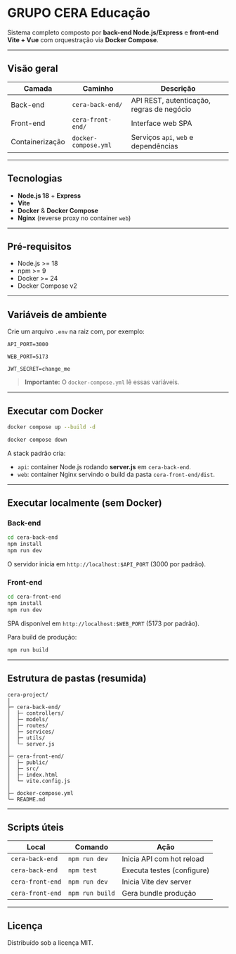 # GRUPO CERA Educação

Sistema completo composto por **back-end Node.js/Express** e **front-end Vite + Vue**  com orquestração via **Docker Compose**.

---

## Visão geral

| Camada | Caminho | Descrição |
| ------ | ------- | --------- |
| Back-end | `cera-back-end/` | API REST, autenticação, regras de negócio |
| Front-end | `cera-front-end/` | Interface web SPA |
| Containerização | `docker-compose.yml` | Serviços `api`, `web` e dependências |

---

## Tecnologias

- **Node.js 18** + **Express**
- **Vite**
- **Docker** & **Docker Compose**
- **Nginx** (reverse proxy no container `web`)

---

## Pré-requisitos

- Node.js >= 18
- npm >= 9
- Docker >= 24
- Docker Compose v2

---

## Variáveis de ambiente

Crie um arquivo `.env` na raiz com, por exemplo:

```env
API_PORT=3000

WEB_PORT=5173

JWT_SECRET=change_me
```

> **Importante:** O `docker-compose.yml` lê essas variáveis.

---

## Executar com Docker

```bash
docker compose up --build -d

docker compose down
```

A stack padrão cria:

- `api`: container Node.js rodando **server.js** em `cera-back-end`.
- `web`: container Nginx servindo o build da pasta `cera-front-end/dist`.

---

## Executar localmente (sem Docker)

### Back-end

```bash
cd cera-back-end
npm install
npm run dev 
```

O servidor inicia em `http://localhost:$API_PORT` (3000 por padrão).

### Front-end

```bash
cd cera-front-end
npm install
npm run dev
```

SPA disponível em `http://localhost:$WEB_PORT` (5173 por padrão).

Para build de produção:

```bash
npm run build
```

---

## Estrutura de pastas (resumida)

```text
cera-project/
│
├─ cera-back-end/
│  ├─ controllers/
│  ├─ models/
│  ├─ routes/
│  ├─ services/
│  ├─ utils/
│  └─ server.js
│
├─ cera-front-end/
│  ├─ public/
│  ├─ src/
│  ├─ index.html
│  └─ vite.config.js
│
├─ docker-compose.yml
└─ README.md
```

---

## Scripts úteis

| Local | Comando | Ação |
| ----- | ------- | ---- |
| `cera-back-end` | `npm run dev` | Inicia API com hot reload |
| `cera-back-end` | `npm test` | Executa testes (configure) |
| `cera-front-end` | `npm run dev` | Inicia Vite dev server |
| `cera-front-end` | `npm run build` | Gera bundle produção |

---

## Licença

Distribuído sob a licença MIT.
